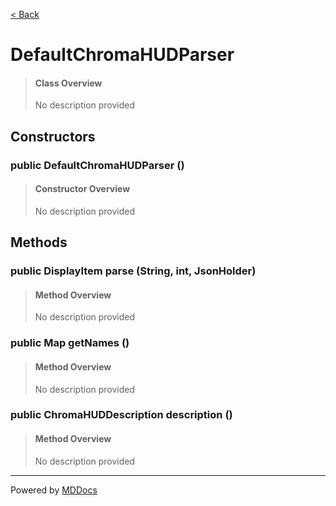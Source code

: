 [< Back](..)
# DefaultChromaHUDParser #
>#### Class Overview ####
>No description provided
## Constructors ##
### public DefaultChromaHUDParser () ###
>#### Constructor Overview ####
>No description provided
>
## Methods ##
### public DisplayItem parse (String, int, JsonHolder) ###
>#### Method Overview ####
>No description provided
>
### public Map getNames () ###
>#### Method Overview ####
>No description provided
>
### public ChromaHUDDescription description () ###
>#### Method Overview ####
>No description provided
>

---
Powered by [MDDocs](https://github.com/VRCube/MDDocs)